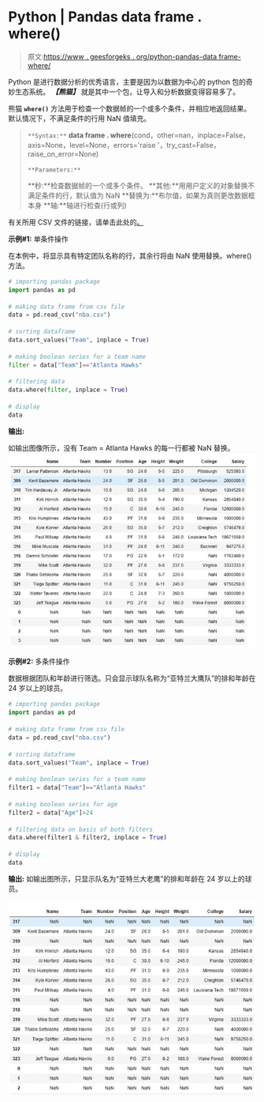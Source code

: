# Python | Pandas data frame . where()

> 原文:[https://www . geesforgeks . org/python-pandas-data frame-where/](https://www.geeksforgeeks.org/python-pandas-dataframe-where/)

Python 是进行数据分析的优秀语言，主要是因为以数据为中心的 python 包的奇妙生态系统。 ***【熊猫】*** 就是其中一个包，让导入和分析数据变得容易多了。

熊猫 **`where()`** 方法用于检查一个数据帧的一个或多个条件，并相应地返回结果。默认情况下，不满足条件的行用 NaN 值填充。

> `**Syntax:**`
> **data frame . where**(cond，other=nan，inplace=False，axis=None，level=None，errors='raise '，try_cast=False，raise_on_error=None)
> 
> `**Parameters:**`
> 
> **秒:**检查数据帧的一个或多个条件。
> **其他:**用用户定义的对象替换不满足条件的行，默认值为 NaN
> **替换为:**布尔值，如果为真则更改数据框本身
> **轴:**轴进行检查(行或列)

有关所用 CSV 文件的链接，请单击此处的[。](https://media.geeksforgeeks.org/wp-content/uploads/nba.csv)

**示例#1:** 单条件操作

在本例中，将显示具有特定团队名称的行，其余行将由 NaN 使用替换。where()方法。

```py
# importing pandas package
import pandas as pd

# making data frame from csv file
data = pd.read_csv("nba.csv")

# sorting dataframe
data.sort_values("Team", inplace = True)

# making boolean series for a team name
filter = data["Team"]=="Atlanta Hawks"

# filtering data
data.where(filter, inplace = True)

# display
data
```

**输出:**

如输出图像所示，没有 Team = Atlanta Hawks 的每一行都被 NaN 替换。
![](img/2fd9c1633bb545833fd2a25ceb805fda.png)

**示例#2:** 多条件操作

数据根据团队和年龄进行筛选。只会显示球队名称为“亚特兰大鹰队”的排和年龄在 24 岁以上的球员。

```py
# importing pandas package
import pandas as pd

# making data frame from csv file
data = pd.read_csv("nba.csv")

# sorting dataframe
data.sort_values("Team", inplace = True)

# making boolean series for a team name
filter1 = data["Team"]=="Atlanta Hawks"

# making boolean series for age
filter2 = data["Age"]>24

# filtering data on basis of both filters
data.where(filter1 & filter2, inplace = True)

# display
data
```

**输出:**
如输出图所示，只显示队名为“亚特兰大老鹰”的排和年龄在 24 岁以上的球员。

![](img/d0d50a32a5a6826c7066cb3431429b5b.png)